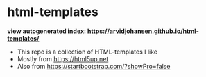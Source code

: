 # html-templates
**view autogenerated index: https://arvidjohansen.github.io/html-templates/**
* This repo is a collection of HTML-templates I like 
* Mostly from https://html5up.net 
* Also from https://startbootstrap.com/?showPro=false 

